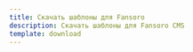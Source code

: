```yaml
---
title: Скачать шаблоны для Fansoro
description: Скачать шаблоны для Fansoro CMS
template: download
---
```

